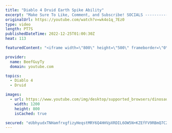 ```yaml
---
title: "Diablo 4 Druid Earth Spike Ability"
excerpt: "Make Sure To Like, Comment, and Subscribe! SOCIALS ---------------------------------------------- Join Our ..."
originalUrl: https://youtube.com/watch?v=wk4o1q_7Ez0
type: video
length: PT7S
publishedDateTime: 2022-12-25T01:00:30Z
heat: 113

featuredContent: "<iframe width=\"800\" height=\"500\" frameborder=\"0\" src=\"https://www.youtube.com/embed/wk4o1q_7Ez0\" allow=\"accelerometer; autoplay; encrypted-media; gyroscope; picture-in-picture\" allowfullscreen></iframe>"

provider:
  name: BeefGuyTy
  domain: youtube.com

topics:
  - Diablo 4
  - Druid

images:
  - url: https://www.youtube.com/img/desktop/supported_browsers/dinosaur.png
    width: 1200
    height: 800
    isCached: true

secured: "eUbhyudxTNHamfrxgfizyHeqstMRY6Q4HHVpXRDIL6OW5N+KZEfFV9RBmQ7C2iRxpss91jdNv2AeT3xZr/2d4T+puXXbiua/rY5YMIVBL7eABvOLF+nOfsD+o/VjWULV/3pimSufJJ7WX4FRTE+B6IxD0aYKCeuxHfaSb2cem/2kgnHm4H+A03JgmOK66bnHMhf8obdC8NBYXbcSwykXWR5XLyWSgZbcVLL293sLSFof3HIb06w3sQmdwkL3A4aNWc357qBWwFScWzkzUuMknZhdoNzENbVdtYBx6Wpf60DWw8qFhQ0HpUG7O7KtR8zgS0uLthKKB3HWa/tT/GLEkQVwCcUSTy8VRLJiIHkDqx0B5tKALyiaUnQKt/3wwMR48cF5W1SaXPGD1bgvIRuHDc0v1dyKJ4v2ncEsbAGZRMk=;U2HvqrnAN7haH4/oZfFg6A=="
---
```


